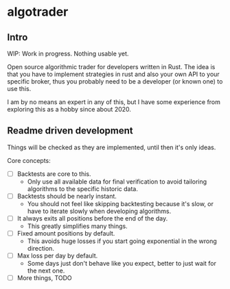 # algotrader

## Intro

WIP: Work in progress. Nothing usable yet.

Open source algorithmic trader for developers written in Rust. The idea is that you have to implement strategies in rust and also your own API to your specific broker, thus you probably need to be a developer (or known one) to use this.

I am by no means an expert in any of this, but I have some experience from exploring this as a hobby since about 2020.

## Readme driven development

Things will be checked as they are implemented, until then it's only ideas.

Core concepts:

- [ ] Backtests are core to this.
  - Only use all available data for final verification to avoid tailoring algorithms to the specific historic data.
- [ ] Backtests should be nearly instant.
  - You should not feel like skipping backtesting because it's slow, or have to iterate slowly when developing algorithms.
- [ ] It always exits all positions before the end of the day.
  - This greatly simplifies many things.
- [ ] Fixed amount positions by default.
  - This avoids huge losses if you start going exponential in the wrong direction.
- [ ] Max loss per day by default.
  - Some days just don't behave like you expect, better to just wait for the next one.
- [ ] More things, TODO
